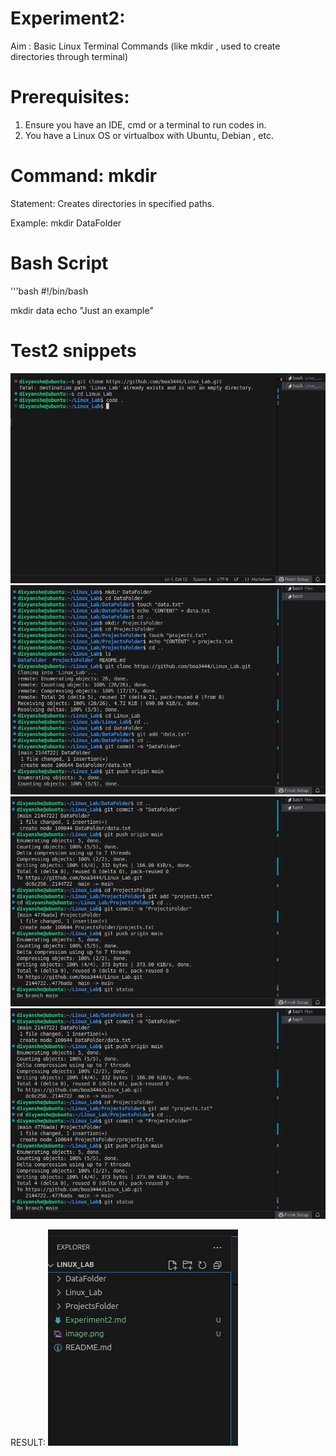 # Experiment2:


Aim : Basic Linux Terminal Commands (like mkdir , used to create directories through terminal)

# Prerequisites:

1. Ensure you have an IDE, cmd or a terminal to run codes in.
2. You have a Linux OS or virtualbox with Ubuntu, Debian , etc.


# Command: mkdir
Statement: Creates directories in specified paths.

Example: mkdir DataFolder


# Bash Script

'''bash
#!/bin/bash

mkdir data
echo "Just an example"

# Test2 snippets
![Snippet of mkdir to make folders1](images/code1.png)
![Snippet of mkdir to make folders2](images/code2.png)
![Snippet of mkdir to make folders3](images/code3.png)
![Snippet of mkdir to make folders4](images/code3.png)

RESULT:
![Snippet of output](images/lastcode.png)


 
